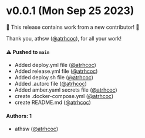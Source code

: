 # v0.0.1 (Mon Sep 25 2023)

:tada: This release contains work from a new contributor! :tada:

Thank you, athsw ([@atrhcoc](https://github.com/atrhcoc)), for all your work!

#### ⚠️ Pushed to `main`

- Added deploy.yml file ([@atrhcoc](https://github.com/atrhcoc))
- Added release.yml file ([@atrhcoc](https://github.com/atrhcoc))
- Added deploy.sh file ([@atrhcoc](https://github.com/atrhcoc))
- Added .autorc file ([@atrhcoc](https://github.com/atrhcoc))
- Added amber.yaml secrets file ([@atrhcoc](https://github.com/atrhcoc))
- create .docker-compose.yml ([@atrhcoc](https://github.com/atrhcoc))
- create README.md ([@atrhcoc](https://github.com/atrhcoc))

#### Authors: 1

- athsw ([@atrhcoc](https://github.com/atrhcoc))
